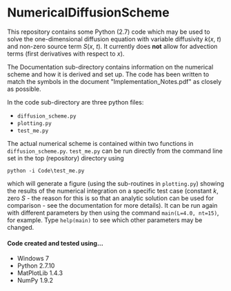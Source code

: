 # NumericalDiffusionScheme

This repository contains some Python (2.7) code which may be used to solve the one-dimensional diffusion equation with variable diffusivity *k*(*x*, *t*) and non-zero source term *S*(*x*, *t*). It currently does **not** allow for advection terms (first derivatives with respect to *x*).

The Documentation sub-directory contains information on the numerical scheme and how it is derived and set up. The code has been written to match the symbols in the document "Implementation_Notes.pdf" as closely as possible.

In the code sub-directory are three python files:
- `diffusion_scheme.py`
- `plotting.py`
- `test_me.py`

The actual numerical scheme is contained within two functions in `diffusion_scheme.py`. `test_me.py` can be run directly from the command line set in the top (repository) directory using

`python -i Code\test_me.py`

which will generate a figure (using the sub-routines in `plotting.py`) showing the results of the numerical integration on a specific test case (constant *k*, zero *S* - the reason for this is so that an analytic solution can be used for comparison - see the documentation for more details). It can be run again with different parameters by then using the command `main(L=4.0, nt=15)`, for example. Type `help(main)` to see which other parameters may be changed.

#### Code created and tested using...
- Windows 7
- Python 2.7.10
- MatPlotLib 1.4.3
- NumPy 1.9.2
